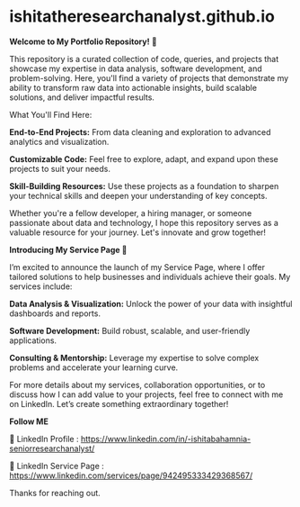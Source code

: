 # ishitatheresearchanalyst.github.io 

**Welcome to My Portfolio Repository!** 🚀

This repository is a curated collection of code, queries, and projects that showcase my expertise in data analysis, software development, and problem-solving. Here, you'll find a variety of projects that demonstrate my ability to transform raw data into actionable insights, build scalable solutions, and deliver impactful results.

What You'll Find Here:

**End-to-End Projects:** From data cleaning and exploration to advanced analytics and visualization.

**Customizable Code:** Feel free to explore, adapt, and expand upon these projects to suit your needs.

**Skill-Building Resources:** Use these projects as a foundation to sharpen your technical skills and deepen your understanding of key concepts.

Whether you're a fellow developer, a hiring manager, or someone passionate about data and technology, I hope this repository serves as a valuable resource for your journey. Let's innovate and grow together!

**Introducing My Service Page 🌟**

I’m excited to announce the launch of my Service Page, where I offer tailored solutions to help businesses and individuals achieve their goals. My services include:

**Data Analysis & Visualization:** Unlock the power of your data with insightful dashboards and reports.

**Software Development:** Build robust, scalable, and user-friendly applications.

**Consulting & Mentorship:** Leverage my expertise to solve complex problems and accelerate your learning curve.

For more details about my services, collaboration opportunities, or to discuss how I can add value to your projects, feel free to connect with me on LinkedIn. Let’s create something extraordinary together!

**Follow ME** 

🔗 LinkedIn Profile : https://www.linkedin.com/in/-ishitabahamnia-seniorresearchanalyst/

🔗 LinkedIn Service Page : https://www.linkedin.com/services/page/942495333429368567/

Thanks for reaching out.
